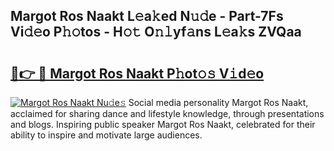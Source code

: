 ## Margot Ros Naakt L𝚎a𝚔ed N𝚞𝚍e - Part-7Fs Vi𝚍𝚎o P𝚑𝚘tos - H𝚘𝚝 O𝚗𝚕yf𝚊ns L𝚎a𝚔s ZVQaa

# <h2><a href="http://kff6elg.oniu.top/?m=Margot+Ros+Naakt">🔗👉 🔴 Margot Ros Naakt P𝚑ot𝚘𝚜 V𝚒d𝚎o</a></h2>

[![Margot Ros Naakt Nu𝚍e𝚜](https://i.imgur.com/0qMVB7G.gif)](http://kff6elg.oniu.top/?m=Margot+Ros+Naakt)
Social media personality Margot Ros Naakt, acclaimed for sharing dance and lifestyle knowledge, through presentations and blogs. Inspiring public speaker Margot Ros Naakt, celebrated for their ability to inspire and motivate large audiences.  
